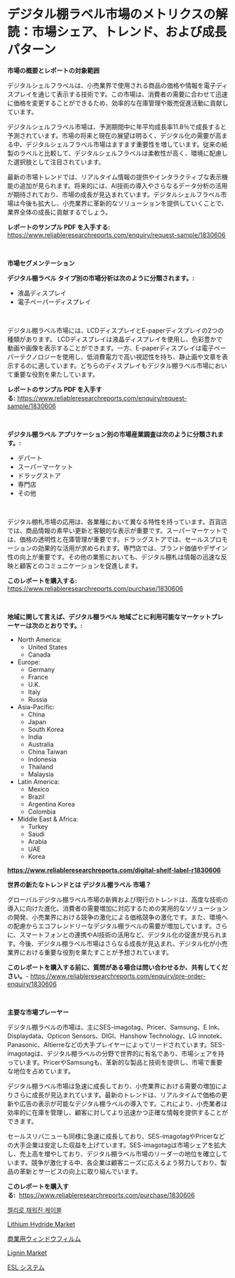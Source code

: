 <p><h1>デジタル棚ラベル市場のメトリクスの解読：市場シェア、トレンド、および成長パターン</h1></p><p><strong>市場の概要とレポートの対象範囲</strong></p>
<p><p>デジタルシェルフラベルは、小売業界で使用される商品の価格や情報を電子ディスプレイを通じて表示する技術です。この市場は、消費者の需要に合わせて迅速に価格を変更することができるため、効率的な在庫管理や販売促進活動に貢献しています。</p><p>デジタルシェルフラベル市場は、予測期間中に年平均成長率11.8％で成長すると予測されています。市場の将来と現在の展望は明るく、デジタル化の需要が高まる中、デジタルシェルフラベル市場はますます重要性を増しています。従来の紙製のラベルと比較して、デジタルシェルフラベルは柔軟性が高く、環境に配慮した選択肢として注目されています。</p><p>最新の市場トレンドでは、リアルタイム情報の提供やインタラクティブな表示機能の追加が見られます。将来的には、AI技術の導入やさらなるデータ分析の活用が期待されており、市場の成長が見込まれています。デジタルシェルフラベル市場は今後も拡大し、小売業界に革新的なソリューションを提供していくことで、業界全体の成長に貢献するでしょう。</p></p>
<p><strong>レポートのサンプル PDF を入手する:</strong> <a href="https://www.reliableresearchreports.com/enquiry/request-sample/1830606">https://www.reliableresearchreports.com/enquiry/request-sample/1830606</a></p>
<p>&nbsp;</p>
<p><strong>市場セグメンテーション</strong></p>
<p><strong>デジタル棚ラベル タイプ別の市場分析は次のように分類されます。:</strong></p>
<p><ul><li>液晶ディスプレイ</li><li>電子ペーパーディスプレイ</li></ul></p>
<p>&nbsp;</p>
<p><p>デジタル棚ラベル市場には、LCDディスプレイとE-paperディスプレイの2つの種類があります。 LCDディスプレイは液晶ディスプレイを使用し、色彩豊かで動画や画像を表示することができます。一方、E-paperディスプレイは電子ペーパーテクノロジーを使用し、低消費電力で高い視認性を持ち、静止画や文章を表示するのに適しています。どちらのディスプレイもデジタル棚ラベル市場において重要な役割を果たしています。</p></p>
<p><strong>レポートのサンプル PDF を入手する:</strong>&nbsp;<a href="https://www.reliableresearchreports.com/enquiry/request-sample/1830606">https://www.reliableresearchreports.com/enquiry/request-sample/1830606</a></p>
<p>&nbsp;</p>
<p><strong> デジタル棚ラベル アプリケーション別の市場産業調査は次のように分類されます。:</strong></p>
<p><ul><li>デパート</li><li>スーパーマーケット</li><li>ドラッグストア</li><li>専門店</li><li>その他</li></ul></p>
<p>&nbsp;</p>
<p><p>デジタル棚札市場の応用は、各業種において異なる特性を持っています。百貨店では、商品情報の素早い更新と客観的な表示が重要です。スーパーマーケットでは、価格の透明性と在庫管理が重要です。ドラッグストアでは、セールスプロモーションの効果的な活用が求められます。専門店では、ブランド価値やデザイン性の向上が重要です。その他の業態においても、デジタル棚札は情報の迅速な反映と顧客とのコミュニケーションを促進します。</p></p>
<p><strong>このレポートを購入する:</strong>&nbsp; <a href="https://www.reliableresearchreports.com/purchase/1830606">https://www.reliableresearchreports.com/purchase/1830606</a></p>
<p>&nbsp;</p>
<p><strong>地域に関して言えば、デジタル棚ラベル 地域ごとに利用可能なマーケットプレーヤーは次のとおりです。:</strong></p>
<p><ul>
    <li>
        North America:
        <ul>
            <li>United States</li>
            <li>Canada</li>
        </ul>
    </li>
    <li>
        Europe:
        <ul>
            <li>Germany</li>
            <li>France</li>
            <li>U.K.</li>
            <li>Italy</li>
            <li>Russia</li>
        </ul>
    </li>
    <li>
        Asia-Pacific:
        <ul>
            <li>China</li>
            <li>Japan</li>
            <li>South Korea</li>
            <li>India</li>
            <li>Australia</li>
            <li>China Taiwan</li>
            <li>Indonesia</li>
            <li>Thailand</li>
            <li>Malaysia</li>
        </ul>
    </li>
    <li>
        Latin America:
        <ul>
            <li>Mexico</li>
            <li>Brazil</li>
            <li>Argentina Korea</li>
            <li>Colombia</li>
        </ul>
    </li>
    <li>
        Middle East & Africa:
        <ul>
            <li>Turkey</li>
            <li>Saudi</li>
            <li>Arabia</li>
            <li>UAE</li>
            <li>Korea</li>
        </ul>
    </li>
    </ul></p>
<p><strong><a href="https://www.reliableresearchreports.com/digital-shelf-label-r1830606">https://www.reliableresearchreports.com/digital-shelf-label-r1830606</a></strong>&nbsp;</p>
<p><strong>世界の新たなトレンドとは デジタル棚ラベル 市場？</strong></p>
<p><p>グローバルデジタル棚ラベル市場の新興および現行のトレンドは、高度な技術の導入に向けた進化、消費者の需要増加に対応するための実用的なソリューションの開発、小売業界における競争の激化による価格競争の激化です。また、環境への配慮からエコフレンドリーなデジタル棚ラベルの需要が増加しています。さらに、スマートフォンとの連携やAI技術の活用など、デジタル化の促進が見られます。今後、デジタル棚ラベル市場はさらなる成長が見込まれ、デジタル化が小売業界における重要な役割を果たすことが予想されています。</p></p>
<p><strong>このレポートを購入する前に、質問がある場合は問い合わせるか、共有してください。</strong>- <a href="https://www.reliableresearchreports.com/enquiry/pre-order-enquiry/1830606">https://www.reliableresearchreports.com/enquiry/pre-order-enquiry/1830606</a></p>
<p>&nbsp;</p>
<p><strong>主要な市場プレーヤー</strong></p>
<p><p>デジタル棚ラベルの市場は、主にSES-imagotag、Pricer、Samsung、E Ink、Displaydata、Opticon Sensors、DIGI、Hanshow Technology、LG innotek、Panasonic、Altierreなどの大手プレイヤーによってリードされています。SES-imagotagは、デジタル棚ラベルの分野で世界的に有名であり、市場シェアを持っています。PricerやSamsungも、革新的な製品と技術を提供し、市場で重要な地位を占めています。</p><p>デジタル棚ラベル市場は急速に成長しており、小売業界における需要の増加によりさらに成長が見込まれています。最新のトレンドは、リアルタイムで価格の更新や広告の表示が可能なデジタル棚ラベルの導入です。これにより、小売業者は効率的に在庫を管理し、顧客に対してより迅速かつ正確な情報を提供することができます。</p><p>セールスリバニューも同様に急速に成長しており、SES-imagotagやPricerなどの大手企業は安定した収益を上げています。SES-imagotagは市場シェアを拡大し、売上高を増やしており、デジタル棚ラベル市場のリーダーの地位を確立しています。競争が激化する中、各企業は顧客ニーズに応えるよう努力しており、製品の革新とサービスの向上に取り組んでいます。</p></p>
<p><strong>このレポートを購入する:</strong>&nbsp;&nbsp;<a href="https://www.reliableresearchreports.com/purchase/1830606">https://www.reliableresearchreports.com/purchase/1830606</a></p>
<p><p><a href="https://github.com/vsoq0zknh59/Market-Research-Report-List-1/blob/main/195259229969.md">젤리로 채워진 케이블</a></p><p><a href="https://issuu.com/reportprime-2/docs/lithium-hydride-market-size-2030.pptx">Lithium Hydride Market</a></p><p><a href="https://github.com/bevdtkn4419963/Market-Research-Report-List-1/blob/main/348920132819.md">商業用ウィンドウフィルム</a></p><p><a href="https://issuu.com/reportprime-2/docs/lignin-market-size-2030.pptx">Lignin Market</a></p><p><a href="https://github.com/MosesSpinka1914/Market-Research-Report-List-1/blob/main/787921632820.md">ESL システム</a></p></p>